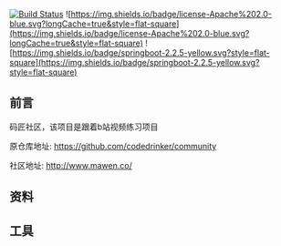 [![Build Status](https://travis-ci.org/michaelliao/openweixin.svg?branch=master)](https://travis-ci.org/michaelliao/openweixin)
![https://img.shields.io/badge/license-Apache%202.0-blue.svg?longCache=true&style=flat-square](https://img.shields.io/badge/license-Apache%202.0-blue.svg?longCache=true&style=flat-square)
![https://img.shields.io/badge/springboot-2.2.5-yellow.svg?style=flat-square](https://img.shields.io/badge/springboot-2.2.5-yellow.svg?style=flat-square)

## 前言
码匠社区，该项目是跟着b站视频练习项目

原仓库地址: https://github.com/codedrinker/community

社区地址: http://www.mawen.co/

## 资料


## 工具